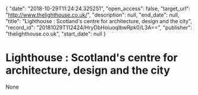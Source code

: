 {
  "date": "2018-10-29T11:24:24.325251", 
  "open_access": false, 
  "target_url": "http://www.thelighthouse.co.uk/", 
  "description": null, 
  "end_date": null, 
  "title": "Lighthouse : Scotland's centre for architecture, design and the city", 
  "record_id": "20181029T112424/HryDbHoiuoqlbwRpk0/L3A==", 
  "publisher": "thelighthouse.co.uk", 
  "start_date": null
}

# Lighthouse : Scotland's centre for architecture, design and the city

None